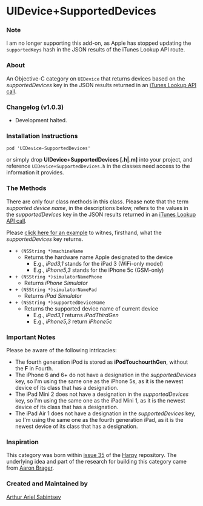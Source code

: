 # UIDevice+SupportedDevices

### Note
I am no longer supporting this add-on, as Apple has stopped updating the `supportedKeys` hash in the JSON results of the iTunes Lookup API route.

### About
An Objective-C category on `UIDevice` that returns devices based on the *supportedDevices* key in the JSON results returned in an [iTunes Lookup API call](http://itunes.apple.com/lookup).

### Changelog (v1.0.3)
- Development halted.

### Installation Instructions
```
pod 'UIDevice-SupportedDevices'
```

or simply drop **UIDevice+SupportedDevices [.h|.m]** into your project, and reference `UIDevice+SupportedDevices.h` in the classes need access to the information it provides.

### The Methods
There are only four class methods in this class. Please note that the term *supported device name*, in the descriptions below, refers to the values in the *supportedDevices* key in the JSON results returned in an [iTunes Lookup API call](http://itunes.apple.com/lookup). 

Please [click here for an example](http://itunes.apple.com/lookup?id=611229001) to witnes, firsthand, what the *supportedDevices* key returns.

- `+ (NSString *)machineName`
	- Returns the hardware name Apple designated to the device
		- E.g., *iPad3,1* stands for the iPad 3 (WiFi-only model)
		- E.g., *iPhone5,3* stands for the iPhone 5c (GSM-only) 
- `+ (NSString *)simulatorNamePhone`
	- Returns *iPhone Simulator*
- `+ (NSString *)simulatorNamePad`
	- Returns *iPad Simulator*
- `+ (NSString *)supportedDeviceName`
	- Returns the supported device name of current device
		- E.g., *iPad3,1* returns *iPadThirdGen*
		- E.g., *iPhone5,3* return *iPhone5c*

### Important Notes
Please be aware of the following intricacies:

- The fourth generation iPod is stored as **iPodTouchourthGen**, without the **F** in Fourth.
- The iPhone 6 and 6+ do not have a designation in the *supportedDevices* key, so I'm using the same one as the iPhone 5s, as it is the newest device of its class that has a designation.
- The iPad Mini 2 does not have a designation in the *supportedDevices* key, so I'm using the same one as the iPad Mini 1, as it is the newest device of its class that has a designation.
- The iPad Air 1 does not have a designation in the *supportedDevices* key, so I'm using the same one as the fourth generation iPad, as it is the newest device of its class that has a designation.

### Inspiration
This category was born within [issue 35](https://github.com/ArtSabintsev/Harpy/issues/35) of the [Harpy](http://www.github.com/ArtSabintsev/Harpy) repository. The underlying idea and part of the research for building this category came from [Aaron Brager](http://www.github.com/getaaron). 

### Created and Maintained by
[Arthur Ariel Sabintsev](http://www.sabintsev.com/) 
